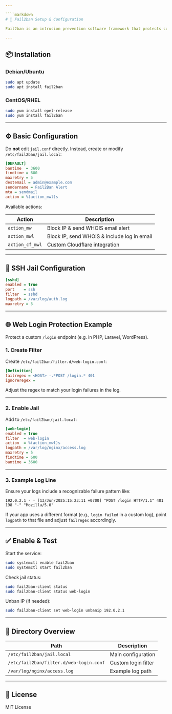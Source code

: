 ```yaml
---

````markdown
# 🚫 Fail2ban Setup & Configuration

Fail2ban is an intrusion prevention software framework that protects computer servers from brute-force attacks. This guide explains how to install, configure, and customize Fail2ban—especially for securing SSH and custom web login endpoints.

---
```


## 📦 Installation

### Debian/Ubuntu
```bash
sudo apt update
sudo apt install fail2ban
````

### CentOS/RHEL

```bash
sudo yum install epel-release
sudo yum install fail2ban
```

---

## ⚙️ Basic Configuration

Do **not** edit `jail.conf` directly. Instead, create or modify `/etc/fail2ban/jail.local`:

```ini
[DEFAULT]
bantime  = 3600
findtime = 600
maxretry = 5
destemail = admin@example.com
sendername = Fail2Ban Alert
mta = sendmail
action = %(action_mwl)s
```

Available actions:

| Action          | Description                                 |
| --------------- | ------------------------------------------- |
| `action_mw`     | Block IP & send WHOIS email alert           |
| `action_mwl`    | Block IP, send WHOIS & include log in email |
| `action_cf_mwl` | Custom Cloudflare integration               |

---

## 🔐 SSH Jail Configuration

```ini
[sshd]
enabled = true
port    = ssh
filter  = sshd
logpath = /var/log/auth.log
maxretry = 5
```

---

## 🌐 Web Login Protection Example

Protect a custom `/login` endpoint (e.g. in PHP, Laravel, WordPress).

### 1. Create Filter

Create `/etc/fail2ban/filter.d/web-login.conf`:

```ini
[Definition]
failregex = <HOST> -.*POST /login.* 401
ignoreregex =
```

Adjust the regex to match your login failures in the log.

---

### 2. Enable Jail

Add to `/etc/fail2ban/jail.local`:

```ini
[web-login]
enabled = true
filter  = web-login
action  = %(action_mwl)s
logpath = /var/log/nginx/access.log
maxretry = 5
findtime = 600
bantime = 3600
```

---

### 3. Example Log Line

Ensure your logs include a recognizable failure pattern like:

```
192.0.2.1 - - [13/Jun/2025:15:23:11 +0700] "POST /login HTTP/1.1" 401 198 "-" "Mozilla/5.0"
```

If your app uses a different format (e.g., `login failed` in a custom log), point `logpath` to that file and adjust `failregex` accordingly.

---

## ✅ Enable & Test

Start the service:

```bash
sudo systemctl enable fail2ban
sudo systemctl start fail2ban
```

Check jail status:

```bash
sudo fail2ban-client status
sudo fail2ban-client status web-login
```

Unban IP (if needed):

```bash
sudo fail2ban-client set web-login unbanip 192.0.2.1
```

---

## 📁 Directory Overview

| Path                                    | Description         |
| --------------------------------------- | ------------------- |
| `/etc/fail2ban/jail.local`              | Main configuration  |
| `/etc/fail2ban/filter.d/web-login.conf` | Custom login filter |
| `/var/log/nginx/access.log`             | Example log path    |

---
## 📜 License

MIT License

